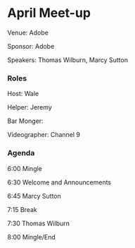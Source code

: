 # April Meet-up

Venue: Adobe

Sponsor: Adobe

Speakers: Thomas Wilburn, Marcy Sutton

### Roles

Host: Wale

Helper: Jeremy

Bar Monger: 

Videographer: Channel 9

### Agenda

6:00 Mingle

6:30 Welcome and Announcements

6:45 Marcy Sutton

7:15 Break

7:30 Thomas Wilburn

8:00 Mingle/End
